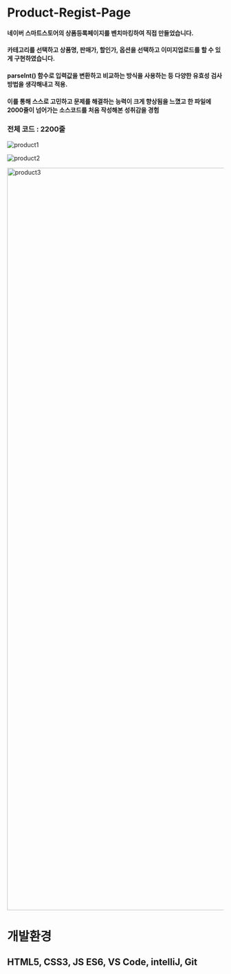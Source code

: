 # Product-Regist-Page

#### 네이버 스마트스토어의 상품등록페이지를 벤치마킹하여 직접 만들었습니다. 
#### 카테고리를 선택하고 상품명, 판매가, 할인가, 옵션을 선택하고 이미지업로드를 할 수 있게 구현하였습니다.

#### parseInt() 함수로 입력값을 변환하고 비교하는 방식을 사용하는 등 다양한 유효성 검사 방법을 생각해내고 적용.
#### 이를 통해 스스로 고민하고 문제를 해결하는 능력이 크게 향상됨을 느꼈고 한 파일에 2000줄이 넘어가는 소스코드를 처음 작성해본 성취감을 경험

### 전체 코드 : 2200줄

![product1](https://github.com/tkdgns11/Product-Regist-Page/assets/134262318/f9a2e9e7-dc41-4705-9b37-09bd9f23e3f2)

![product2](https://github.com/tkdgns11/Product-Regist-Page/assets/134262318/2a825683-acab-4442-a34d-c8df0d4b8e8e)

<img width="1727" alt="product3" src="https://github.com/tkdgns11/Product-Regist-Page/assets/134262318/661dd968-eaeb-4990-8d92-b03d81cdd404">


# 개발환경
## HTML5, CSS3, JS ES6, VS Code, intelliJ, Git
